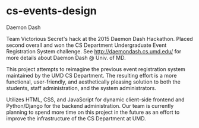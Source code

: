 # cs-events-design
Daemon Dash

Team Victorious Secret's hack at the 2015 Daemon Dash Hackathon. Placed second overall and won the CS Department Undergraduate Event Registration System challenge. See http://daemondash.cs.umd.edu/ for more details about Daemon Dash @ Univ. of MD.

This project attempts to reimagine the previous event registration system maintained by the UMD CS Department. The resulting effort is a more functional, user-friendly, and aesthetically pleasing solution to both the students, staff administration, and the system administrators.

Utilizes HTML, CSS, and JavaScript for dynamic client-side frontend and Python/Django for the backend administration. Our team is currently planning to spend more time on this project in the future as an effort to improve the infrastructure of the CS Department at UMD.
